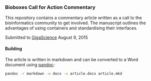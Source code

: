 ### Bioboxes Call for Action Commentary

This repository contains a commentary article written as a call to the
bioinformatics community to get involved. The manuscript outlines the
advantages of using containers and standardising their interfaces.

Submitted to [GigaScience](http://www.gigasciencejournal.com/) August 9, 2015

#### Building

The article is written in markdown and can be converted to a Word document
using [pandoc](http://pandoc.org/):

~~~ bash
pandoc -r markdown -w docx -o article.docx article.mkd
~~~
